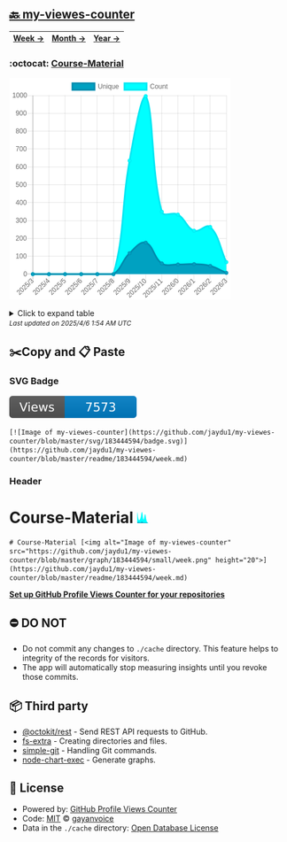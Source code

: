 ## [🔙 my-viewes-counter](https://github.com/jaydu1/my-viewes-counter)
| [**Week →**](https://github.com/jaydu1/my-viewes-counter/blob/master/readme/183444594/week.md) | [**Month →**](https://github.com/jaydu1/my-viewes-counter/blob/master/readme/183444594/month.md) | [**Year →**](https://github.com/jaydu1/my-viewes-counter/blob/master/readme/183444594/year.md) |
| ---- | ---- | ----- |
### :octocat: [Course-Material](https://github.com/jaydu1/Course-Material)
![Image of my-viewes-counter](https://github.com/jaydu1/my-viewes-counter/blob/master/graph/183444594/large/year.png)

<details>
	<summary>Click to expand table</summary>
	<h2>:calendar: Year Page Views Table</h2>
<table>
	<tr>
		<th>
			Last Updated
		</th>
		<th>
			Unique
		</th>
		<th>
			Count
		</th>
	</tr>
	<tr>
		<td>
			<code>2025/4/1</code>
		</td>
		<td>
			<code>7</code>
		</td>
		<td>
			<code>67</code>
		</td>
	</tr>
	<tr>
		<td>
			<code>2025/3/1</code>
		</td>
		<td>
			<code>46</code>
		</td>
		<td>
			<code>264</code>
		</td>
	</tr>
	<tr>
		<td>
			<code>2025/2/1</code>
		</td>
		<td>
			<code>56</code>
		</td>
		<td>
			<code>243</code>
		</td>
	</tr>
	<tr>
		<td>
			<code>2025/1/1</code>
		</td>
		<td>
			<code>54</code>
		</td>
		<td>
			<code>333</code>
		</td>
	</tr>
	<tr>
		<td>
			<code>2024/12/1</code>
		</td>
		<td>
			<code>60</code>
		</td>
		<td>
			<code>349</code>
		</td>
	</tr>
	<tr>
		<td>
			<code>2024/11/1</code>
		</td>
		<td>
			<code>176</code>
		</td>
		<td>
			<code>996</code>
		</td>
	</tr>
	<tr>
		<td>
			<code>2024/10/1</code>
		</td>
		<td>
			<code>117</code>
		</td>
		<td>
			<code>635</code>
		</td>
	</tr>
	<tr>
		<td>
			<code>2024/9/1</code>
		</td>
		<td>
			<code>0</code>
		</td>
		<td>
			<code>0</code>
		</td>
	</tr>
	<tr>
		<td>
			<code>2024/8/1</code>
		</td>
		<td>
			<code>0</code>
		</td>
		<td>
			<code>0</code>
		</td>
	</tr>
	<tr>
		<td>
			<code>2024/7/1</code>
		</td>
		<td>
			<code>0</code>
		</td>
		<td>
			<code>0</code>
		</td>
	</tr>
	<tr>
		<td>
			<code>2024/6/1</code>
		</td>
		<td>
			<code>0</code>
		</td>
		<td>
			<code>0</code>
		</td>
	</tr>
	<tr>
		<td>
			<code>2024/5/1</code>
		</td>
		<td>
			<code>0</code>
		</td>
		<td>
			<code>0</code>
		</td>
	</tr>
	<tr>
		<td>
			<code>2024/4/1</code>
		</td>
		<td>
			<code>0</code>
		</td>
		<td>
			<code>0</code>
		</td>
	</tr>
</table>

</details>
<small><i>Last updated on 2025/4/6 1:54 AM UTC</i></small>

## ✂️Copy and 📋 Paste
### SVG Badge
[![Image of my-viewes-counter](https://github.com/jaydu1/my-viewes-counter/blob/master/svg/183444594/badge.svg)](https://github.com/jaydu1/my-viewes-counter/blob/master/readme/183444594/week.md)
```readme
[![Image of my-viewes-counter](https://github.com/jaydu1/my-viewes-counter/blob/master/svg/183444594/badge.svg)](https://github.com/jaydu1/my-viewes-counter/blob/master/readme/183444594/week.md)
```
### Header
# Course-Material [<img alt="Image of my-viewes-counter" src="https://github.com/jaydu1/my-viewes-counter/blob/master/graph/183444594/small/week.png" height="20">](https://github.com/jaydu1/my-viewes-counter/blob/master/readme/183444594/week.md)
```readme
# Course-Material [<img alt="Image of my-viewes-counter" src="https://github.com/jaydu1/my-viewes-counter/blob/master/graph/183444594/small/week.png" height="20">](https://github.com/jaydu1/my-viewes-counter/blob/master/readme/183444594/week.md)
```
[**Set up GitHub Profile Views Counter for your repositories**](https://github.com/gayanvoice/github-profile-views-counter)
## ⛔ DO NOT
- Do not commit any changes to `./cache` directory. This feature helps to integrity of the records for visitors.
- The app will automatically stop measuring insights until you revoke those commits.
## 📦 Third party

- [@octokit/rest](https://www.npmjs.com/package/@octokit/rest) - Send REST API requests to GitHub.
- [fs-extra](https://www.npmjs.com/package/fs-extra) - Creating directories and files.
- [simple-git](https://www.npmjs.com/package/simple-git) - Handling Git commands.
- [node-chart-exec](https://www.npmjs.com/package/node-chart-exec) - Generate graphs.
## 📄 License
- Powered by: [GitHub Profile Views Counter](https://github.com/gayanvoice/github-profile-views-counter)
- Code: [MIT](./LICENSE) © [gayanvoice](https://github.com/gayanvoice/github-profile-views-counter)
- Data in the `./cache` directory: [Open Database License](https://opendatacommons.org/licenses/odbl/1-0/)